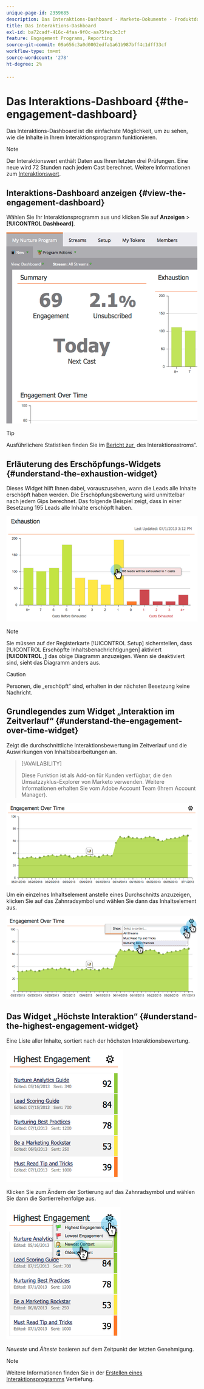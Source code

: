 ```yaml
---
unique-page-id: 2359685
description: Das Interaktions-Dashboard - Marketo-Dokumente - Produktdokumentation
title: Das Interaktions-Dashboard
exl-id: ba72cadf-416c-4faa-9f0c-aa75fec3c3cf
feature: Engagement Programs, Reporting
source-git-commit: 09a656c3a0d0002edfa1a61b987bff4c1dff33cf
workflow-type: tm+mt
source-wordcount: '278'
ht-degree: 2%

---
```


# Das Interaktions-Dashboard {#the-engagement-dashboard}

Das Interaktions-Dashboard ist die einfachste Möglichkeit, um zu sehen, wie die Inhalte in Ihrem Interaktionsprogramm funktionieren.

>[!NOTE]
>
>Der Interaktionswert enthält Daten aus Ihren letzten drei Prüfungen. Eine neue wird 72 Stunden nach jedem Cast berechnet. Weitere Informationen zum [Interaktionswert](/help/marketo/product-docs/email-marketing/drip-nurturing/reports-and-notifications/understanding-the-engagement-score.md).

## Interaktions-Dashboard anzeigen {#view-the-engagement-dashboard}

Wählen Sie Ihr Interaktionsprogramm aus und klicken Sie auf **Anzeigen** > **[!UICONTROL Dashboard]**.

![](assets/image2014-9-15-16-3a42-3a41.png)

>[!TIP]
>
>Ausführlichere Statistiken finden Sie im [Bericht zur &#x200B;](/help/marketo/product-docs/email-marketing/drip-nurturing/reports-and-notifications/engagement-stream-performance-report.md) des Interaktionsstroms“.

## Erläuterung des Erschöpfungs-Widgets {#understand-the-exhaustion-widget}

Dieses Widget hilft Ihnen dabei, vorauszusehen, wann die Leads alle Inhalte erschöpft haben werden. Die Erschöpfungsbewertung wird unmittelbar nach jedem Gips berechnet. Das folgende Beispiel zeigt, dass in einer Besetzung 195 Leads alle Inhalte erschöpft haben.

![](assets/image2014-9-15-16-3a45-3a10.png)

>[!NOTE]
>
>Sie müssen auf der Registerkarte [!UICONTROL Setup] sicherstellen, dass [!UICONTROL Erschöpfte Inhaltsbenachrichtigungen] aktiviert **[!UICONTROL ,]** das obige Diagramm anzuzeigen. Wenn sie deaktiviert sind, sieht das Diagramm anders aus.

>[!CAUTION]
>
>Personen, die „erschöpft“ sind, erhalten in der nächsten Besetzung keine Nachricht.

## Grundlegendes zum Widget „Interaktion im Zeitverlauf“ {#understand-the-engagement-over-time-widget}

Zeigt die durchschnittliche Interaktionsbewertung im Zeitverlauf und die Auswirkungen von Inhaltsbearbeitungen an.

>[!AVAILABILITY]
>
>Diese Funktion ist als Add-on für Kunden verfügbar, die den Umsatzzyklus-Explorer von Marketo verwenden. Weitere Informationen erhalten Sie vom Adobe Account Team (Ihrem Account Manager).

![](assets/image2014-9-15-16-3a45-3a50.png)

Um ein einzelnes Inhaltselement anstelle eines Durchschnitts anzuzeigen, klicken Sie auf das Zahnradsymbol und wählen Sie dann das Inhaltselement aus.

![](assets/image2014-9-15-16-3a46-3a45.png)

## Das Widget „Höchste Interaktion“ {#understand-the-highest-engagement-widget}

Eine Liste aller Inhalte, sortiert nach der höchsten Interaktionsbewertung.

![](assets/image2014-9-15-16-3a46-3a54.png)

Klicken Sie zum Ändern der Sortierung auf das Zahnradsymbol und wählen Sie dann die Sortierreihenfolge aus.

![](assets/image2014-9-15-16-3a46-3a58.png)

_Neueste_ und _Älteste_ basieren auf dem Zeitpunkt der letzten Genehmigung.

>[!NOTE]
>
>Weitere Informationen finden Sie in der [Erstellen eines Interaktionsprogramms](/help/marketo/product-docs/email-marketing/drip-nurturing/creating-an-engagement-program/create-an-engagement-program.md) Vertiefung.
